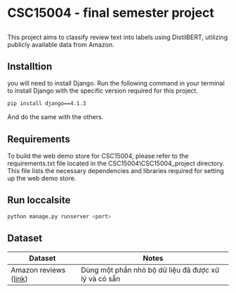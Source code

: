 # CSC15004 - final semester project

##
This project aims to classify review text into labels using DistilBERT, utilizing publicly available data from Amazon.

## Installtion
you will need to install Django. Run the following command in your terminal to install Django with the specific version required for this project.
```bash
pip install django==4.1.3
```
And do the same with the others.

## Requirements
To build the web demo store for CSC15004, please refer to the requirements.txt file located in the CSC15004\CSC15004_project directory. This file lists the necessary dependencies and libraries required for setting up the web demo store.

## Run loccalsite
```bash
python manage.py runserver <port>
```

## Dataset

| Dataset | Notes |
|------------------|-----------------|
| Amazon reviews ([link](https://cseweb.ucsd.edu/~jmcauley/datasets/amazon/links.html))  | Dùng một phần nhỏ bộ dữ liệu đã được xử lý và có sẵn |

## 